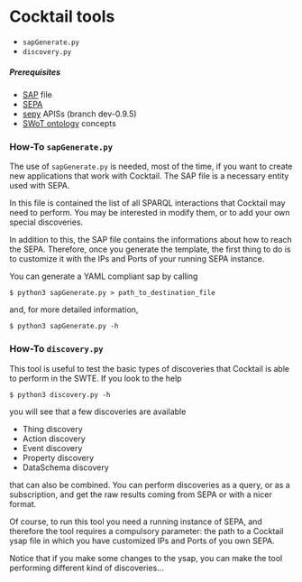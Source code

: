 # Cocktail tools

- `sapGenerate.py`
- `discovery.py`

##### Prerequisites
- [SAP](http://mml.arces.unibo.it/TR/jsap.html) file
- [SEPA](https://github.com/arces-wot/SEPABins)
- [sepy](https://github.com/arces-wot/SEPA-python3-APIs/tree/dev-0.9.5) APISs (branch dev-0.9.5)
- [SWoT ontology]() concepts

### How-To `sapGenerate.py`
The use of `sapGenerate.py` is needed, most of the time, if you want to create new applications that work with Cocktail. The SAP file is a necessary entity used with SEPA. 

In this file is contained the list of all SPARQL interactions that Cocktail may need to perform. You may be interested in modify them, or to add your own special discoveries.

In addition to this, the SAP file contains the informations about how to reach the SEPA. Therefore, once you generate the template, the first thing to do is to customize it with the IPs and Ports of your running SEPA instance.

You can generate a YAML compliant sap by calling
```
$ python3 sapGenerate.py > path_to_destination_file
```
and, for more detailed information, 
```
$ python3 sapGenerate.py -h
```

### How-To `discovery.py`
This tool is useful to test the basic types of discoveries that Cocktail is able to perform in the SWTE. If you look to the help
```
$ python3 discovery.py -h
```
you will see that a few discoveries are available

- Thing discovery
- Action discovery
- Event discovery
- Property discovery
- DataSchema discovery

that can also be combined. You can perform discoveries as a query, or as a subscription, and get the raw results coming from SEPA or with a nicer format.

Of course, to run this tool you need a running instance of SEPA, and therefore the tool requires a compulsory parameter: the path to a Cocktail ysap file in which you have customized IPs and Ports of you own SEPA.

Notice that if you make some changes to the ysap, you can make the tool performing different kind of discoveries...